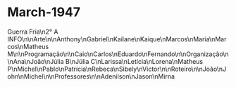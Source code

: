 # March-1947

Guerra Fria\n2° A INFO\n\nArte\n\nAnthony\nGabriel\nKailane\nKaique\nMarcos\nMaria\nMarcos\nMatheus M\n\nProgramação\n\nCaio\nCarlos\nEduardo\nFernando\n\nOrganização\n\nAna\nJoão\nJúlia B\nJúlia C\nLarissa\nLetícia\nLorena\nMatheus P\nMichel\nPablo\nPatrícia\nRebeca\nSibely\nVictor\n\nRoteiro\n\nJoão\nJohn\nMichel\n\nProfessores\n\nAdenilson\nJason\nMirna
